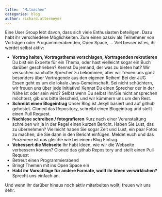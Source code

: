 ```yaml
---
title:  "Mitmachen"
categories: blog
author: richard.attermeyer
---
```

Eine User Group lebt davon, dass sich viele Enthusiasten beteiligen.
Dazu habt ihr verschiedene Möglichkeiten. Zum einen passiv als Teilnehmer von Vorträgen oder
Programmierabenden, Open Space, ...
Viel besser ist es, ihr werdet selbst aktiv:

* **Vortrag halten, Vortragsthema vorschlagen, Vortragenden rekrutieren**
Du bist ein Experte für ein Thema, oder hast vielleicht sogar ein Buch darüber geschrieben? Kennst Du jemand, der was zu bieten hat?  Wir versuchen namhafte Sprecher zu bekommen, aber wir freuen uns ganz besonders über Vortragende aus den eigenen Reihen! Bei der JUG Essen geht es um die lokale Java-Gemeinschaft.  Sei nicht schüchtern, wir freuen uns über jede Initiative! Kennst Du einen Sprecher der in der Nähe ist oder sein wird?  Selbst wenn Du selbst Ihn/Sie nicht ansprechen möchtest, gib uns bitte Bescheid, und wir kümmern uns um den Rest.
* **Schreibt einen Blogeintrag** Unser Blog ist Jekyll basiert und auf github gehostet. Cloned das Repository, schreibt einen Blogeintrag und stellt einen Pull Request.
* **Nachlese schreiben / fotografieren**
Kurz nach einer Veranstaltung schreiben wir ja in der Regel  einen kurzen Bericht.  Haben Sie Lust, das zu übernehmen? Vielleicht haben Sie sogar Zeit und Lust, ein paar Fotos zu machen, die Sie dann in den Bericht einfügen. Meldet euch und das Prozedere ist das gleiche wie bei einem Blog Eintrag.
* **Vebessert die Webseite** Ihr habt Ideen, wie wir die Webseite verbessern können? Cloned das github Repository und stellt einen Pull Request
* Betreut einen Programmierabend
* Bringt Themen mit ins Open Space ein
* **Habt ihr Vorschläge für andere Formate, wollt ihr Ideen verwirklichen?** Sprecht uns einfach an.

Und wenn ihr darüber hinaus noch aktiv mitarbeiten wollt, freuen wir uns sehr.
